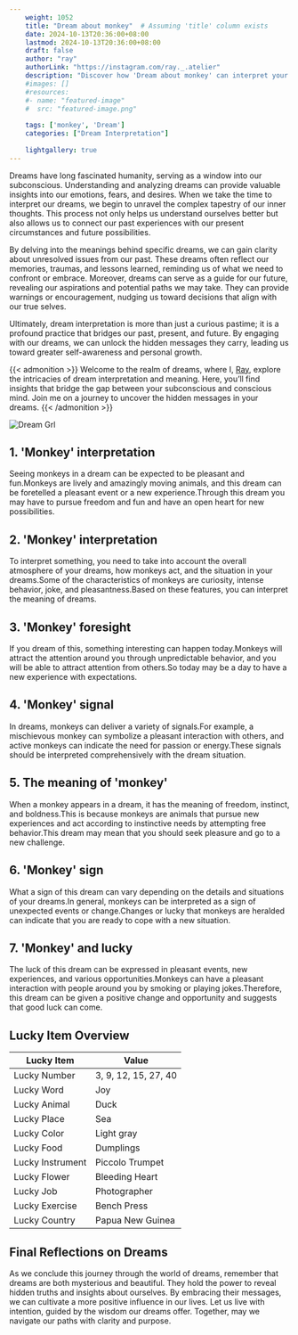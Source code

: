 ```yaml
---
    weight: 1052
    title: "Dream about monkey"  # Assuming 'title' column exists
    date: 2024-10-13T20:36:00+08:00
    lastmod: 2024-10-13T20:36:00+08:00
    draft: false
    author: "ray"
    authorLink: "https://instagram.com/ray._.atelier"
    description: "Discover how 'Dream about monkey' can interpret your future and uncover its significant meanings in your life."
    #images: []
    #resources:
    #- name: "featured-image"
    #  src: "featured-image.png"
    
    tags: ['monkey', 'Dream']
    categories: ["Dream Interpretation"]
    
    lightgallery: true
---
```

    
Dreams have long fascinated humanity, serving as a window into our subconscious. Understanding and analyzing dreams can provide valuable insights into our emotions, fears, and desires. When we take the time to interpret our dreams, we begin to unravel the complex tapestry of our inner thoughts. This process not only helps us understand ourselves better but also allows us to connect our past experiences with our present circumstances and future possibilities.

By delving into the meanings behind specific dreams, we can gain clarity about unresolved issues from our past. These dreams often reflect our memories, traumas, and lessons learned, reminding us of what we need to confront or embrace. Moreover, dreams can serve as a guide for our future, revealing our aspirations and potential paths we may take. They can provide warnings or encouragement, nudging us toward decisions that align with our true selves.

Ultimately, dream interpretation is more than just a curious pastime; it is a profound practice that bridges our past, present, and future. By engaging with our dreams, we can unlock the hidden messages they carry, leading us toward greater self-awareness and personal growth.

{{< admonition >}}
Welcome to the realm of dreams, where I, [Ray](https://instagram.com/ray._.atelier), explore the intricacies of dream interpretation and meaning. Here, you’ll find insights that bridge the gap between your subconscious and conscious mind. Join me on a journey to uncover the hidden messages in your dreams.
{{< /admonition >}}

![Dream Grl](https://cdn.pixabay.com/photo/2017/11/02/03/35/gothic-2910057_1280.jpg "Dream Grl")

## 1. 'Monkey' interpretation
Seeing monkeys in a dream can be expected to be pleasant and fun.Monkeys are lively and amazingly moving animals, and this dream can be foretelled a pleasant event or a new experience.Through this dream you may have to pursue freedom and fun and have an open heart for new possibilities.

## 2. 'Monkey' interpretation
To interpret something, you need to take into account the overall atmosphere of your dreams, how monkeys act, and the situation in your dreams.Some of the characteristics of monkeys are curiosity, intense behavior, joke, and pleasantness.Based on these features, you can interpret the meaning of dreams.

## 3. 'Monkey' foresight
If you dream of this, something interesting can happen today.Monkeys will attract the attention around you through unpredictable behavior, and you will be able to attract attention from others.So today may be a day to have a new experience with expectations.

## 4. 'Monkey' signal
In dreams, monkeys can deliver a variety of signals.For example, a mischievous monkey can symbolize a pleasant interaction with others, and active monkeys can indicate the need for passion or energy.These signals should be interpreted comprehensively with the dream situation.

## 5. The meaning of 'monkey'
When a monkey appears in a dream, it has the meaning of freedom, instinct, and boldness.This is because monkeys are animals that pursue new experiences and act according to instinctive needs by attempting free behavior.This dream may mean that you should seek pleasure and go to a new challenge.

## 6. 'Monkey' sign
What a sign of this dream can vary depending on the details and situations of your dreams.In general, monkeys can be interpreted as a sign of unexpected events or change.Changes or lucky that monkeys are heralded can indicate that you are ready to cope with a new situation.

## 7. 'Monkey' and lucky
The luck of this dream can be expressed in pleasant events, new experiences, and various opportunities.Monkeys can have a pleasant interaction with people around you by smoking or playing jokes.Therefore, this dream can be given a positive change and opportunity and suggests that good luck can come.

## Lucky Item Overview
| Lucky Item          | Value              |
|---------------|--------------------|
| Lucky Number        | 3, 9, 12, 15, 27, 40  |
| Lucky Word          | Joy |
| Lucky Animal        | Duck |
| Lucky Place         | Sea     |
| Lucky Color         | Light gray     |
| Lucky Food          | Dumplings      |
| Lucky Instrument    | Piccolo Trumpet |
| Lucky Flower        | Bleeding Heart    |
| Lucky Job           | Photographer       |
| Lucky Exercise      | Bench Press  |
| Lucky Country       | Papua New Guinea    |


##  Final Reflections on Dreams

As we conclude this journey through the world of dreams, remember that dreams are both mysterious and beautiful. They hold the power to reveal hidden truths and insights about ourselves. By embracing their messages, we can cultivate a more positive influence in our lives. Let us live with intention, guided by the wisdom our dreams offer. Together, may we navigate our paths with clarity and purpose.
